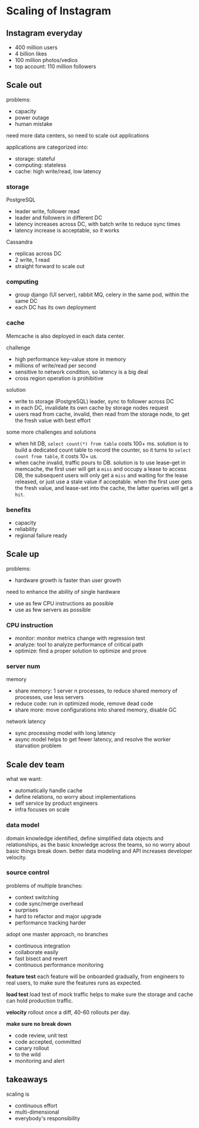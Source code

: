 # Scaling of Instagram

## Instagram everyday
- 400 million users
- 4 billion likes
- 100 million photos/vedios
- top account: 110 million followers

## Scale out
problems:
- capacity
- power outage
- human mistake

need more data centers, so need to scale out applications

applications are categorized into:
- storage: stateful
- computing: stateless
- cache: high write/read, low latency

### storage
PostgreSQL
- leader write, follower read
- leader and followers in different DC
- latency increases across DC, with batch write to reduce sync times
- latency increase is acceptable, so it works

Cassandra
- replicas across DC
- 2 write, 1 read
- straight forward to scale out

### computing
- group django (UI server), rabbit MQ, celery in the same pod, within the same DC
- each DC has its own deployment

### cache
Memcache is also deployed in each data center.

challenge
- high performance key-value store in memory
- millions of write/read per second
- sensitive to network condition, so latency is a big deal
- cross region operation is prohibitive

solution
- write to storage (PostgreSQL) leader, sync to follower across DC
- in each DC, invalidate its own cache by storage nodes request
- users read from cache, invalid, then read from the storage node, to get the fresh value with best effort

some more challenges and solutions
- when hit DB, `select count(*) from table` costs 100+ ms. solution is to build a dedicated count table to record the counter, so it turns to `select count from table`, it costs 10+ us.
- when cache invalid, traffic pours to DB. solution is to use lease-get in memcache, the first user will get a `miss` and occupy a lease to access DB, the subsequent users will only get a `miss` and waiting for the lease released, or just use a stale value if acceptable. when the first user gets the fresh value, and lease-set into the cache, the latter queries will get a `hit`.

### benefits
- capacity
- reliability
- regional failure ready

## Scale up
problems:
- hardware growth is faster than user growth

need to enhance the ability of single hardware
- use as few CPU instructions as possible
- use as few servers as possible

### CPU instruction
- monitor: monitor metrics change with regression test
- analyze: tool to analyze performance of critical path
- optimize: find a proper solution to optimize and prove

### server num
memory
- share memory: 1 server n processes, to reduce shared memory of processes, use less servers
- reduce code: run in optimized mode, remove dead code
- share more: move configurations into shared memory, disable GC

network latency
- sync processing model with long latency
- async model helps to get fewer latency, and resolve the worker starvation problem

## Scale dev team
what we want:
- automatically handle cache
- define relations, no worry about implementations
- self service by product engineers
- infra focuses on scale

### data model
domain knowledge identified, define simplified data objects and relationships, as the basic knowledge across the teams, so no worry about basic things break down.
better data modeling and API increases developer velocity.

### source control
problems of multiple branches:
- context switching
- code sync/merge overhead
- surprises
- hard to refactor and major upgrade
- performance tracking harder

adopt one master approach, no branches
- continuous integration
- collaborate easily
- fast bisect and revert
- continuous performance monitoring

**feature test**
each feature will be onboarded gradually, from engineers to real users, to make sure the features runs as expected.

**load test**
load test of mock traffic helps to make sure the storage and cache can hold production traffic.

**velocity**
rollout once a diff, 40-60 rollouts per day.

**make sure no break down**
- code review, unit test
- code accepted, committed
- canary rollout
- to the wild
- monitoring and alert

## takeaways
scaling is
- continuous effort
- multi-dimensional
- everybody's responsibility
